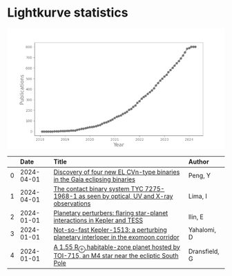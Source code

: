 
<h1>Lightkurve statistics</h1>

![publications](out/lightkurve-publications.png)  

|    | Date       | Title                                                                                                                                                                   | Author        |
|---:|:-----------|:------------------------------------------------------------------------------------------------------------------------------------------------------------------------|:--------------|
|  0 | 2024-04-01 | [Discovery of four new EL CVn-type binaries in the Gaia eclipsing binaries](https://ui.adsabs.harvard.edu/abs/2024NewA..10702153P/abstract)                             | Peng, Y       |
|  1 | 2024-04-01 | [The contact binary system TYC 7275-1968-1 as seen by optical, UV and X-ray observations](https://ui.adsabs.harvard.edu/abs/2024NewA..10702145L/abstract)               | Lima, I       |
|  2 | 2024-01-01 | [Planetary perturbers: flaring star-planet interactions in Kepler and TESS](https://ui.adsabs.harvard.edu/abs/2024MNRAS.527.3395I/abstract)                             | Ilin, E       |
|  3 | 2024-01-01 | [Not-so-fast Kepler-1513: a perturbing planetary interloper in the exomoon corridor](https://ui.adsabs.harvard.edu/abs/2024MNRAS.527..620Y/abstract)                    | Yahalomi, D   |
|  4 | 2024-01-01 | [A 1.55 R<SUB>⊕</SUB> habitable-zone planet hosted by TOI-715, an M4 star near the ecliptic South Pole](https://ui.adsabs.harvard.edu/abs/2024MNRAS.527...35D/abstract) | Dransfield, G |
    